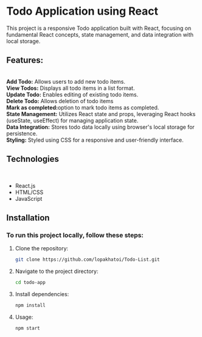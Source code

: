 # Todo Application using React

This project is a responsive Todo application built with React, focusing on fundamental React concepts, state management, and data integration with local storage.

<h2>Features:</h2>
<br>
<b>Add Todo:</b> Allows users to add new todo items.
<br>
<b>View Todos:</b> Displays all todo items in a list format.
<br>
<b>Update Todo:</b> Enables editing of existing todo items.
<br>
<b>Delete Todo:</b> Allows deletion of todo items
<br>
<b>Mark as completed:</b>option to mark todo items as completed.
<br>
<b>State Management:</b> Utilizes React state and props, leveraging React hooks (useState, useEffect) for managing application state.
<br>
<b>Data Integration:</b> Stores todo data locally using browser's local storage for persistence.
<br>
<b>Styling:</b> Styled using CSS for a responsive and user-friendly interface.
<br>
<h2>Technologies</h2>
<br>

- React.js
- HTML/CSS
- JavaScript

## Installation

### To run this project locally, follow these steps:

1. Clone the repository:
    ```bash
    git clone https://github.com/lopakhatoi/Todo-List.git
    ```

2. Navigate to the project directory:
    ```bash
    cd todo-app
    ```

3. Install dependencies:
    ```bash
    npm install
    ```

4. Usage:
    ```bash
    npm start
    ```


